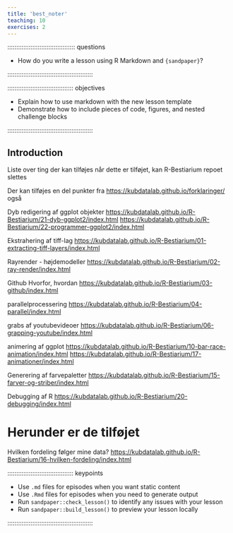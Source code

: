 ```yaml
---
title: 'best_noter'
teaching: 10
exercises: 2
---
```


:::::::::::::::::::::::::::::::::::::: questions 

- How do you write a lesson using R Markdown and `{sandpaper}`?

::::::::::::::::::::::::::::::::::::::::::::::::

::::::::::::::::::::::::::::::::::::: objectives

- Explain how to use markdown with the new lesson template
- Demonstrate how to include pieces of code, figures, and nested challenge blocks

::::::::::::::::::::::::::::::::::::::::::::::::

## Introduction

Liste over ting der kan tilføjes når dette er tilføjet, kan R-Bestiarium repoet 
slettes

Der kan tilføjes en del punkter fra 
https://kubdatalab.github.io/forklaringer/
også

Dyb redigering af ggplot objekter https://kubdatalab.github.io/R-Bestiarium/21-dyb-ggplot2/index.html
https://kubdatalab.github.io/R-Bestiarium/22-programmer-ggplot2/index.html

Ekstrahering af tiff-lag
https://kubdatalab.github.io/R-Bestiarium/01-extracting-tiff-layers/index.html

Rayrender - højdemodeller
https://kubdatalab.github.io/R-Bestiarium/02-ray-render/index.html

Github
Hvorfor, hvordan
https://kubdatalab.github.io/R-Bestiarium/03-github/index.html

parallelprocessering
https://kubdatalab.github.io/R-Bestiarium/04-parallel/index.html

grabs af youtubevideoer
https://kubdatalab.github.io/R-Bestiarium/06-grapping-youtube/index.html

animering af ggplot
https://kubdatalab.github.io/R-Bestiarium/10-bar-race-animation/index.html
https://kubdatalab.github.io/R-Bestiarium/17-animationer/index.html

Generering af farvepaletter
https://kubdatalab.github.io/R-Bestiarium/15-farver-og-striber/index.html



Debugging af R
https://kubdatalab.github.io/R-Bestiarium/20-debugging/index.html


# Herunder er de tilføjet
Hvilken fordeling følger mine data?
https://kubdatalab.github.io/R-Bestiarium/16-hvilken-fordeling/index.html

::::::::::::::::::::::::::::::::::::: keypoints 

- Use `.md` files for episodes when you want static content
- Use `.Rmd` files for episodes when you need to generate output
- Run `sandpaper::check_lesson()` to identify any issues with your lesson
- Run `sandpaper::build_lesson()` to preview your lesson locally

::::::::::::::::::::::::::::::::::::::::::::::::

